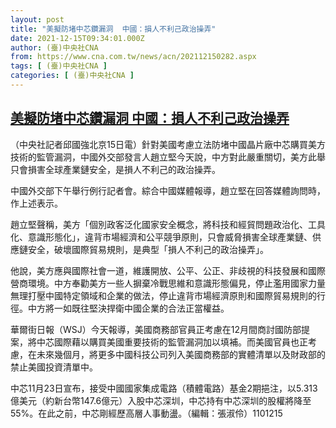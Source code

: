 ```yaml
---
layout: post
title: "美擬防堵中芯鑽漏洞  中國：損人不利己政治操弄"
date: 2021-12-15T09:34:01.000Z
author: (臺)中央社CNA
from: https://www.cna.com.tw/news/acn/202112150282.aspx
tags: [ (臺)中央社CNA ]
categories: [ (臺)中央社CNA ]
---
```

<!--1639560841000-->
[美擬防堵中芯鑽漏洞  中國：損人不利己政治操弄](https://www.cna.com.tw/news/acn/202112150282.aspx)
------

<div>
<div></div><div><p>（中央社記者邱國強北京15日電）針對美國考慮立法防堵中國晶片廠中芯購買美方技術的監管漏洞，中國外交部發言人趙立堅今天說，中方對此嚴重關切，美方此舉只會損害全球產業鏈安全，是損人不利己的政治操弄。</p><p>中國外交部下午舉行例行記者會。綜合中國媒體報導，趙立堅在回答媒體詢問時，作上述表示。</p><p>趙立堅聲稱，美方「個別政客泛化國家安全概念，將科技和經貿問題政治化、工具化、意識形態化」，違背市場經濟和公平競爭原則，只會威脅損害全球產業鏈、供應鏈安全，破壞國際貿易規則，是典型「損人不利己的政治操弄」。</p><p>他說，美方應與國際社會一道，維護開放、公平、公正、非歧視的科技發展和國際營商環境。中方奉勸美方一些人摒棄冷戰思維和意識形態偏見，停止濫用國家力量無理打壓中國特定領域和企業的做法，停止違背市場經濟原則和國際貿易規則的行徑。中方將一如既往堅決捍衛中國企業的合法正當權益。</p><p>華爾街日報（WSJ）今天報導，美國商務部官員正考慮在12月間商討國防部提案，將中芯國際藉以購買美國重要技術的監管漏洞加以填補。而美國官員也正考慮，在未來幾個月，將更多中國科技公司列入美國商務部的實體清單以及財政部的禁止美國投資清單中。</p><p>中芯11月23日宣布，接受中國國家集成電路（積體電路）基金2期挹注，以5.313億美元（約新台幣147.6億元）入股中芯深圳，中芯持有中芯深圳的股權將降至55%。在此之前，中芯剛經歷高層人事動盪。（編輯：張淑伶）1101215</p></div>
</div>
